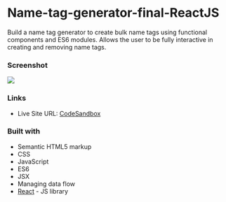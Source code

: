 # Name-tag-generator-final-ReactJS
Build a name tag generator to create bulk name tags using functional components and ES6 modules.
Allows the user to be fully interactive in creating and removing name tags. 

### Screenshot

![](https://giphy.com/embed/ntVvlrwGkgBS5AUy53)


### Links

- Live Site URL: [CodeSandbox](https://codesandbox.io/s/l9-build-your-name-tag-text-inputs-interactive-final-part-2-app-mslwx)


### Built with

- Semantic HTML5 markup
- CSS 
- JavaScript 
- ES6
- JSX
- Managing data flow
- [React](https://reactjs.org/) - JS library
